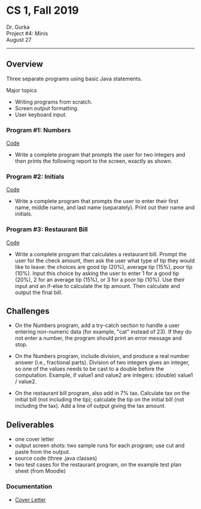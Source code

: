 # CS 1, Fall 2019

Dr. Gurka \
Project #4: Minis \
August 27

---

## Overview

Three separate programs using basic Java statements.

Major topics

- Writing programs from scratch.
- Screen output formatting.
- User keyboard input.

### Program #1: Numbers

[Code](./numbers.py)

- Write a complete program that prompts the user for two integers and then prints the following report to the screen, exactly as shown.

### Program #2: Initials

[Code](./initials.py)

- Write a complete program that prompts the user to enter their first name, middle name, and last name (separately).  Print out their name and initials.

### Program #3: Restaurant Bill

[Code](./restaurant_bill.py)

- Write a complete program that calculates a restaurant bill.  Prompt the user for the check amount, then ask the user what type of tip they would like to leave: the choices are good tip (20%), average tip (15%), poor tip (10%).  Input this choice by asking the user to enter 1 for a good tip (20%), 2 for an average tip (15%), or 3 for a poor tip (10%).  Use their input and an if-else to calculate the tip amount.  Then calculate and output the final bill.

## Challenges

- On the Numbers program, add a try-catch section to handle a user entering non-numeric data (for example, "cat" instead of 23).  If they do not enter a number, the program should print an error message and stop.

- On the Numbers program, include division, and produce a real number answer (i.e., fractional parts).  Division of two integers gives an integer, so one of the values needs to be cast to a double before the computation.  Example, if value1 and value2 are integers:
(double) value1 / value2.

- On the restaurant bill program, also add in 7% tax.  Calculate tax on the initial bill (not including the tip); calculate the tip on the initial bill (not including the tax).  Add a line of output giving the tax amount.

## Deliverables

- one cover letter
- output screen shots: two sample runs for each program; use cut and paste from the output.
- source code (three .java classes)
- two test cases for the restaurant program, on the example test plan sheet (from Moodle)

### Documentation

- [Cover Letter](../cover_letters/Minis.md)
